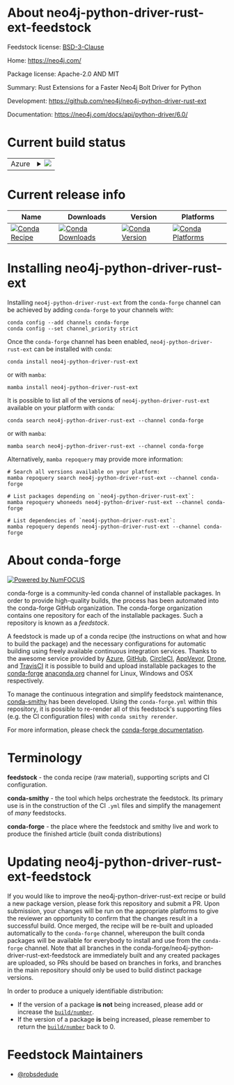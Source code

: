 About neo4j-python-driver-rust-ext-feedstock
============================================

Feedstock license: [BSD-3-Clause](https://github.com/conda-forge/neo4j-python-driver-rust-ext-feedstock/blob/main/LICENSE.txt)

Home: https://neo4j.com/

Package license: Apache-2.0 AND MIT

Summary: Rust Extensions for a Faster Neo4j Bolt Driver for Python

Development: https://github.com/neo4j/neo4j-python-driver-rust-ext

Documentation: https://neo4j.com/docs/api/python-driver/6.0/

Current build status
====================


<table>
    
  <tr>
    <td>Azure</td>
    <td>
      <details>
        <summary>
          <a href="https://dev.azure.com/conda-forge/feedstock-builds/_build/latest?definitionId=24008&branchName=main">
            <img src="https://dev.azure.com/conda-forge/feedstock-builds/_apis/build/status/neo4j-python-driver-rust-ext-feedstock?branchName=main">
          </a>
        </summary>
        <table>
          <thead><tr><th>Variant</th><th>Status</th></tr></thead>
          <tbody><tr>
              <td>linux_64_python3.10.____cpython</td>
              <td>
                <a href="https://dev.azure.com/conda-forge/feedstock-builds/_build/latest?definitionId=24008&branchName=main">
                  <img src="https://dev.azure.com/conda-forge/feedstock-builds/_apis/build/status/neo4j-python-driver-rust-ext-feedstock?branchName=main&jobName=linux&configuration=linux%20linux_64_python3.10.____cpython" alt="variant">
                </a>
              </td>
            </tr><tr>
              <td>linux_64_python3.11.____cpython</td>
              <td>
                <a href="https://dev.azure.com/conda-forge/feedstock-builds/_build/latest?definitionId=24008&branchName=main">
                  <img src="https://dev.azure.com/conda-forge/feedstock-builds/_apis/build/status/neo4j-python-driver-rust-ext-feedstock?branchName=main&jobName=linux&configuration=linux%20linux_64_python3.11.____cpython" alt="variant">
                </a>
              </td>
            </tr><tr>
              <td>linux_64_python3.12.____cpython</td>
              <td>
                <a href="https://dev.azure.com/conda-forge/feedstock-builds/_build/latest?definitionId=24008&branchName=main">
                  <img src="https://dev.azure.com/conda-forge/feedstock-builds/_apis/build/status/neo4j-python-driver-rust-ext-feedstock?branchName=main&jobName=linux&configuration=linux%20linux_64_python3.12.____cpython" alt="variant">
                </a>
              </td>
            </tr><tr>
              <td>linux_64_python3.13.____cp313</td>
              <td>
                <a href="https://dev.azure.com/conda-forge/feedstock-builds/_build/latest?definitionId=24008&branchName=main">
                  <img src="https://dev.azure.com/conda-forge/feedstock-builds/_apis/build/status/neo4j-python-driver-rust-ext-feedstock?branchName=main&jobName=linux&configuration=linux%20linux_64_python3.13.____cp313" alt="variant">
                </a>
              </td>
            </tr><tr>
              <td>osx_64_python3.10.____cpython</td>
              <td>
                <a href="https://dev.azure.com/conda-forge/feedstock-builds/_build/latest?definitionId=24008&branchName=main">
                  <img src="https://dev.azure.com/conda-forge/feedstock-builds/_apis/build/status/neo4j-python-driver-rust-ext-feedstock?branchName=main&jobName=osx&configuration=osx%20osx_64_python3.10.____cpython" alt="variant">
                </a>
              </td>
            </tr><tr>
              <td>osx_64_python3.11.____cpython</td>
              <td>
                <a href="https://dev.azure.com/conda-forge/feedstock-builds/_build/latest?definitionId=24008&branchName=main">
                  <img src="https://dev.azure.com/conda-forge/feedstock-builds/_apis/build/status/neo4j-python-driver-rust-ext-feedstock?branchName=main&jobName=osx&configuration=osx%20osx_64_python3.11.____cpython" alt="variant">
                </a>
              </td>
            </tr><tr>
              <td>osx_64_python3.12.____cpython</td>
              <td>
                <a href="https://dev.azure.com/conda-forge/feedstock-builds/_build/latest?definitionId=24008&branchName=main">
                  <img src="https://dev.azure.com/conda-forge/feedstock-builds/_apis/build/status/neo4j-python-driver-rust-ext-feedstock?branchName=main&jobName=osx&configuration=osx%20osx_64_python3.12.____cpython" alt="variant">
                </a>
              </td>
            </tr><tr>
              <td>osx_64_python3.13.____cp313</td>
              <td>
                <a href="https://dev.azure.com/conda-forge/feedstock-builds/_build/latest?definitionId=24008&branchName=main">
                  <img src="https://dev.azure.com/conda-forge/feedstock-builds/_apis/build/status/neo4j-python-driver-rust-ext-feedstock?branchName=main&jobName=osx&configuration=osx%20osx_64_python3.13.____cp313" alt="variant">
                </a>
              </td>
            </tr><tr>
              <td>win_64_python3.10.____cpython</td>
              <td>
                <a href="https://dev.azure.com/conda-forge/feedstock-builds/_build/latest?definitionId=24008&branchName=main">
                  <img src="https://dev.azure.com/conda-forge/feedstock-builds/_apis/build/status/neo4j-python-driver-rust-ext-feedstock?branchName=main&jobName=win&configuration=win%20win_64_python3.10.____cpython" alt="variant">
                </a>
              </td>
            </tr><tr>
              <td>win_64_python3.11.____cpython</td>
              <td>
                <a href="https://dev.azure.com/conda-forge/feedstock-builds/_build/latest?definitionId=24008&branchName=main">
                  <img src="https://dev.azure.com/conda-forge/feedstock-builds/_apis/build/status/neo4j-python-driver-rust-ext-feedstock?branchName=main&jobName=win&configuration=win%20win_64_python3.11.____cpython" alt="variant">
                </a>
              </td>
            </tr><tr>
              <td>win_64_python3.12.____cpython</td>
              <td>
                <a href="https://dev.azure.com/conda-forge/feedstock-builds/_build/latest?definitionId=24008&branchName=main">
                  <img src="https://dev.azure.com/conda-forge/feedstock-builds/_apis/build/status/neo4j-python-driver-rust-ext-feedstock?branchName=main&jobName=win&configuration=win%20win_64_python3.12.____cpython" alt="variant">
                </a>
              </td>
            </tr><tr>
              <td>win_64_python3.13.____cp313</td>
              <td>
                <a href="https://dev.azure.com/conda-forge/feedstock-builds/_build/latest?definitionId=24008&branchName=main">
                  <img src="https://dev.azure.com/conda-forge/feedstock-builds/_apis/build/status/neo4j-python-driver-rust-ext-feedstock?branchName=main&jobName=win&configuration=win%20win_64_python3.13.____cp313" alt="variant">
                </a>
              </td>
            </tr>
          </tbody>
        </table>
      </details>
    </td>
  </tr>
</table>

Current release info
====================

| Name | Downloads | Version | Platforms |
| --- | --- | --- | --- |
| [![Conda Recipe](https://img.shields.io/badge/recipe-neo4j--python--driver--rust--ext-green.svg)](https://anaconda.org/conda-forge/neo4j-python-driver-rust-ext) | [![Conda Downloads](https://img.shields.io/conda/dn/conda-forge/neo4j-python-driver-rust-ext.svg)](https://anaconda.org/conda-forge/neo4j-python-driver-rust-ext) | [![Conda Version](https://img.shields.io/conda/vn/conda-forge/neo4j-python-driver-rust-ext.svg)](https://anaconda.org/conda-forge/neo4j-python-driver-rust-ext) | [![Conda Platforms](https://img.shields.io/conda/pn/conda-forge/neo4j-python-driver-rust-ext.svg)](https://anaconda.org/conda-forge/neo4j-python-driver-rust-ext) |

Installing neo4j-python-driver-rust-ext
=======================================

Installing `neo4j-python-driver-rust-ext` from the `conda-forge` channel can be achieved by adding `conda-forge` to your channels with:

```
conda config --add channels conda-forge
conda config --set channel_priority strict
```

Once the `conda-forge` channel has been enabled, `neo4j-python-driver-rust-ext` can be installed with `conda`:

```
conda install neo4j-python-driver-rust-ext
```

or with `mamba`:

```
mamba install neo4j-python-driver-rust-ext
```

It is possible to list all of the versions of `neo4j-python-driver-rust-ext` available on your platform with `conda`:

```
conda search neo4j-python-driver-rust-ext --channel conda-forge
```

or with `mamba`:

```
mamba search neo4j-python-driver-rust-ext --channel conda-forge
```

Alternatively, `mamba repoquery` may provide more information:

```
# Search all versions available on your platform:
mamba repoquery search neo4j-python-driver-rust-ext --channel conda-forge

# List packages depending on `neo4j-python-driver-rust-ext`:
mamba repoquery whoneeds neo4j-python-driver-rust-ext --channel conda-forge

# List dependencies of `neo4j-python-driver-rust-ext`:
mamba repoquery depends neo4j-python-driver-rust-ext --channel conda-forge
```


About conda-forge
=================

[![Powered by
NumFOCUS](https://img.shields.io/badge/powered%20by-NumFOCUS-orange.svg?style=flat&colorA=E1523D&colorB=007D8A)](https://numfocus.org)

conda-forge is a community-led conda channel of installable packages.
In order to provide high-quality builds, the process has been automated into the
conda-forge GitHub organization. The conda-forge organization contains one repository
for each of the installable packages. Such a repository is known as a *feedstock*.

A feedstock is made up of a conda recipe (the instructions on what and how to build
the package) and the necessary configurations for automatic building using freely
available continuous integration services. Thanks to the awesome service provided by
[Azure](https://azure.microsoft.com/en-us/services/devops/), [GitHub](https://github.com/),
[CircleCI](https://circleci.com/), [AppVeyor](https://www.appveyor.com/),
[Drone](https://cloud.drone.io/welcome), and [TravisCI](https://travis-ci.com/)
it is possible to build and upload installable packages to the
[conda-forge](https://anaconda.org/conda-forge) [anaconda.org](https://anaconda.org/)
channel for Linux, Windows and OSX respectively.

To manage the continuous integration and simplify feedstock maintenance,
[conda-smithy](https://github.com/conda-forge/conda-smithy) has been developed.
Using the ``conda-forge.yml`` within this repository, it is possible to re-render all of
this feedstock's supporting files (e.g. the CI configuration files) with ``conda smithy rerender``.

For more information, please check the [conda-forge documentation](https://conda-forge.org/docs/).

Terminology
===========

**feedstock** - the conda recipe (raw material), supporting scripts and CI configuration.

**conda-smithy** - the tool which helps orchestrate the feedstock.
                   Its primary use is in the construction of the CI ``.yml`` files
                   and simplify the management of *many* feedstocks.

**conda-forge** - the place where the feedstock and smithy live and work to
                  produce the finished article (built conda distributions)


Updating neo4j-python-driver-rust-ext-feedstock
===============================================

If you would like to improve the neo4j-python-driver-rust-ext recipe or build a new
package version, please fork this repository and submit a PR. Upon submission,
your changes will be run on the appropriate platforms to give the reviewer an
opportunity to confirm that the changes result in a successful build. Once
merged, the recipe will be re-built and uploaded automatically to the
`conda-forge` channel, whereupon the built conda packages will be available for
everybody to install and use from the `conda-forge` channel.
Note that all branches in the conda-forge/neo4j-python-driver-rust-ext-feedstock are
immediately built and any created packages are uploaded, so PRs should be based
on branches in forks, and branches in the main repository should only be used to
build distinct package versions.

In order to produce a uniquely identifiable distribution:
 * If the version of a package **is not** being increased, please add or increase
   the [``build/number``](https://docs.conda.io/projects/conda-build/en/latest/resources/define-metadata.html#build-number-and-string).
 * If the version of a package **is** being increased, please remember to return
   the [``build/number``](https://docs.conda.io/projects/conda-build/en/latest/resources/define-metadata.html#build-number-and-string)
   back to 0.

Feedstock Maintainers
=====================

* [@robsdedude](https://github.com/robsdedude/)

